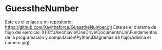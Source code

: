 # GuesstheNumber
Este es el enlace a mi repositorio: https://github.com/Xavitheforce/GuesstheNumber.git
Este es el diarama de flujo del ejercicio: 
![](C:\Users\javie\OneDrive\Documents\Uni\Fundamentos de la programación y computación\Python\Diagramas de flujo\Adivina el número.jpg)
